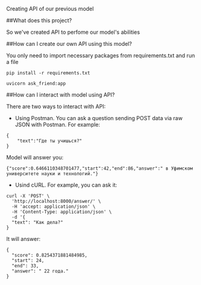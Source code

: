 Creating API of our previous model 

##What does this project? 

So we've created API to perfome our model's abilities

##How can I create our own API using this model? 

You only need to import necessary packages from requirements.txt and run a file


```
pip install -r requirements.txt

uvicorn ask_friend:app
```
##How can I interact with model using API?

There are two ways to interact with API:

- Using Postman. You can ask a question sending POST data via raw JSON with Postman. For example:

```
{
    "text":"Где ты учишься?"
}
``` 
Model will answer you:

```
{"score":0.6466110348701477,"start":42,"end":86,"answer":" в Уфимском университете науки и технологий."}
```
- Usind cURL. For example, you can ask it:

```
curl -X 'POST' \
  'http://localhost:8000/answer/' \
  -H 'accept: application/json' \
  -H 'Content-Type: application/json' \
  -d '{
  "text": "Как дела?"
}

```

It will answer:

```
{
  "score": 0.8254371881484985,
  "start": 24,
  "end": 33,
  "answer": " 22 года."
}
```
